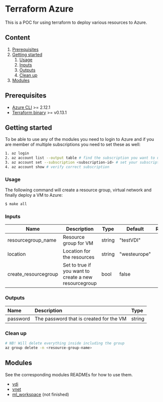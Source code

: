 # Terraform Azure
This is a POC for using terraform to deploy various resources to Azure.

## Content
1. [Prerequisites](#prerequisites)
2. [Getting started](#getting-started)
    1. [Usage](#usage)
    2. [Inputs](#inputs)
    3. [Outputs](#outputs)
    4. [Clean up](#clean-up)
3. [Modules](#modules)

## Prerequisites
- [Azure CLI](https://docs.microsoft.com/en-us/cli/azure/install-azure-cli) >= 2.12.1
- [Terraform binary](https://www.terraform.io/downloads.html) >= v0.13.1

## Getting started
To be able to use any of the modules you need to login to Azure and if you are member of multiple subscriptions 
you need to set these as well:
```sh
1. az login
2. az account list --output table # find the subscription you want to use
3. az account set --subscription <subscription-id> # set your subscription id as active subscription
4. az account show # verify correct subscription
```

### Usage
The following command will create a resource group, virtual network and finally deploy a VM to Azure:
```sh
$ make all
```

### Inputs
| Name | Description | Type | Default | Required |
|------|-------------|------|---------|:--------:|
| resourcegroup_name | Resource group for VM | string | "testVDI" | no |
| location | Location for the resources | string | "westeurope" | no |
| create_resourcegroup | Set to true if you want to create a new resourcegroup | bool | false | no |

### Outputs
| Name | Description | Type |
| :--- | :---------- | :--- |
| password | The password that is created for the VM | string |

### Clean up
```sh
# NB! Will delete everything inside including the group
az group delete -n <resource-group-name>
```

## Modules
See the corresponding modules READMEs for how to use them.
- [vdi](modules/vdi)
- [vnet](modules/vnet)
- [ml_workspace](modules/ml_workspace) (not finished)
